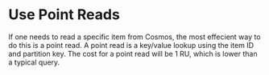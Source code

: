 # Use Point Reads

If one needs to read a specific item from Cosmos, the most effecient way to do this is a point read. A point read is a key/value lookup using the item ID and partition key. The cost for a point read will be 1 RU, which is lower than a typical query. 